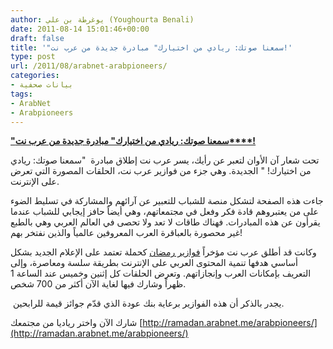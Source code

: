 ```yaml
---
author: يوغرطة بن علي (Youghourta Benali)
date: 2011-08-14 15:01:46+00:00
draft: false
title: '"سمعنا صوتك: ريادي من اختيارك" مبادرة جديدة من عرب نت!'
type: post
url: /2011/08/arabnet-arabpioneers/
categories:
- بيانات صحفية
tags:
- ArabNet
- Arabpioneers
---
```


[**"سمعنا صوتك: ريادي من اختيارك" مبادرة جديدة من عرب نت****!**](https://www.it-scoop.com/2011/08/arabnet-arabpioneers/)




تحت شعار آن الأوان لتعبر عن رأيك، يسر عرب نت إطلاق مبادرة  "سمعنا صوتك: ريادي من اختيارك! " الجديدة. وهي جزء من فوازير عرب نت، الحلقات المصورة التي تعرض على الإنترنت.




جاءت هذه الصفحة لتشكل منصة للشباب للتعبير عن آرائهم والمشاركة في تسليط الضوء على من يعتبروهم قادة فكر وفعل في مجتمعاتهم، وهي أيضاً حافز إيجابي للشباب عندما يقرأون عن هذه المبادرات. فهناك طاقات لا تعد ولا تحصى في العالم العربي وهي بالطبع غير محصورة بالعباقرة العرب المعروفين عالمياً والذين نفتخر بهم!




وكانت قد أطلق عرب نت مؤخراً [فوازير رمضان](ramadan.arabnet.me) كحملة تعتمد على الإعلام الجديد بشكل أساسي هدفها تنمية المحتوى العربي على الإنترنت بطريقة سلسة ومعاصرة، وإلى التعريف بإمكانات العرب وإنجازاتهم. وتعرض الحلقات كل إثنين وخميس عند الساعة 1 ظهراً وشارك فيها لغاية الآن أكثر من 700 شخص.




 يجدر بالذكر أن هذه الفوازير برعاية بنك عودة الذي قدّم جوائز قيمة للرابحين.




شارك الآن واختر رياديا من مجتمعك [http://ramadan.arabnet.me/arabpioneers/](http://ramadan.arabnet.me/arabpioneers/)
